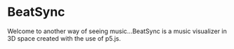 # BeatSync
Welcome to another way of seeing music...BeatSync is a music visualizer in 3D space created with the use of p5.js. 
